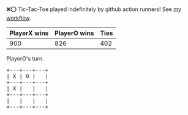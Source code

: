 :x::o: Tic-Tac-Toe played indefinitely by github action runners! See [my workflow](.github/workflows/play.yaml).

|PlayerX wins|PlayerO wins|Ties|
|-|-|-|
|900|826|402|

PlayerO's turn.

<pre>
+---+---+---+
| X | O |   |
+---+---+---+
| X |   |   |
+---+---+---+
|   |   |   |
+---+---+---+
</pre>